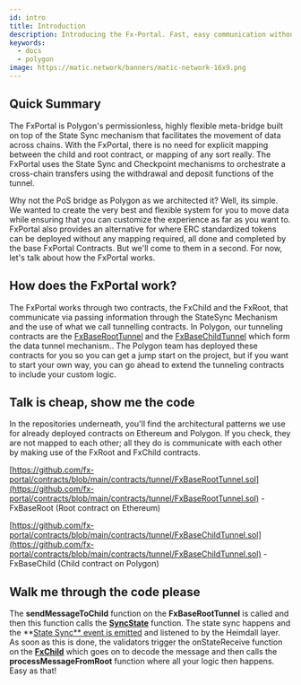 ```yaml
---
id: intro
title: Introduction
description: Introducing the Fx-Portal. Fast, easy communication without explicit mapping
keywords:
  - docs
  - polygon
image: https://matic.network/banners/matic-network-16x9.png
---
```


## Quick Summary

The FxPortal is Polygon's permissionless, highly flexible meta-bridge built on top of the State Sync mechanism that facilitates the movement of data across chains. With the FxPortal, there is no need for explicit mapping between the child and root contract, or mapping of any sort really. The FxPortal uses the State Sync and Checkpoint mechanisms to orchestrate a cross-chain transfers using the withdrawal and deposit functions of the tunnel. 

Why not the PoS bridge as Polygon as we architected it? Well, its simple. We wanted to create the very best and flexible system for you to move data while ensuring that you can customize the experience as far as you want to. FxPortal also provides an alternative for where ERC standardized tokens can be deployed without any mapping required, all done and completed by the base FxPortal Contracts. But we'll come to them in a second. For now, let's talk about how the FxPortal works.

## How does the FxPortal work?

The FxPortal works through two contracts, the FxChild and the FxRoot, that communicate via passing information through the StateSync Mechanism and the use of what we call tunnelling contracts. In Polygon, our tunneling contracts are the [FxBaseRootTunnel](https://github.com/fx-portal/contracts/blob/main/contracts/tunnel/FxBaseRootTunnel.sol) and the [FxBaseChildTunnel](https://github.com/fx-portal/contracts/blob/main/contracts/tunnel/FxBaseChildTunnel.sol) which form the data tunnel mechanism.. The Polygon team has deployed these contracts for you so you can get a jump start on the project, but if you want to start your own way, you can go ahead to extend the tunneling contracts to include your custom logic.

## Talk is cheap, show me the code

In the repositories underneath, you'll find the architectural patterns we use for already deployed contracts on Ethereum and Polygon. If you check, they are not mapped to each other; all they do is communicate with each other by making use of the FxRoot and FxChild contracts. 

[https://github.com/fx-portal/contracts/blob/main/contracts/tunnel/FxBaseRootTunnel.sol](https://github.com/fx-portal/contracts/blob/main/contracts/tunnel/FxBaseRootTunnel.sol) - FxBaseRoot (Root contract on Ethereum) 

[https://github.com/fx-portal/contracts/blob/main/contracts/tunnel/FxBaseChildTunnel.sol](https://github.com/fx-portal/contracts/blob/main/contracts/tunnel/FxBaseChildTunnel.sol) - FxBaseChild (Child contract on Polygon) 

## Walk me through the code please

The **sendMessageToChild** function on the **FxBaseRootTunnel** is called and then this function calls the **[SyncState](https://github.com/maticnetwork/contracts/blob/53deec8548b01b85c083f59524d8322643518da8/contracts/root/stateSyncer/StateSender.sol#L33)** function. The state sync happens and the **[State Sync** event is emitted](https://github.com/maticnetwork/contracts/blob/53deec8548b01b85c083f59524d8322643518da8/contracts/root/stateSyncer/StateSender.sol#L38) and listened to by the Heimdall layer. As soon as this is done, the validators trigger the onStateReceive function on the **[FxChild](https://github.com/fx-portal/contracts/blob/main/contracts/FxChild.sol)** which goes on to decode the message and then calls the **processMessageFromRoot** function where all your logic then happens. Easy as that!